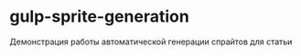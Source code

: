 gulp-sprite-generation
======================

Демонстрация работы автоматической генерации спрайтов для статьи
